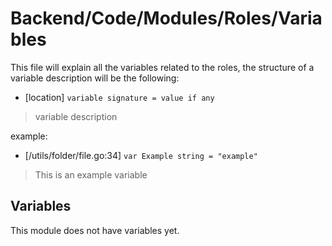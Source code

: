 # Backend/Code/Modules/Roles/Variables

This file will explain all the variables related to the roles, the structure of
a variable description will be the following:

- \[location\] `variable signature = value if any`

> variable description

example:

- \[/utils/folder/file.go:34\] `var Example string = "example"`

> This is an example variable

## Variables

This module does not have variables yet.
